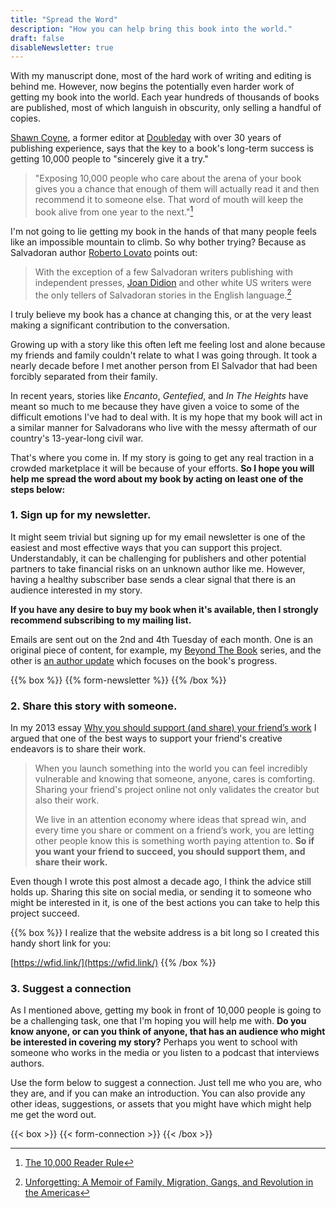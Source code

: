 ```yaml
---
title: "Spread the Word"
description: "How you can help bring this book into the world."
draft: false
disableNewsletter: true
---
```


With my manuscript done, most of the hard work of writing and editing is behind me. However, now begins the potentially even harder work of getting my book into the world. Each year hundreds of thousands of books are published, most of which languish in obscurity, only selling a handful of copies.

[Shawn Coyne](https://storygrid.com/about/), a former editor at [Doubleday](<https://en.wikipedia.org/wiki/Doubleday_(publisher)>) with over 30 years of publishing experience, says that the key to a book's long-term success is getting 10,000 people to "sincerely give it a try."

> "Exposing 10,000 people who care about the arena of your book gives you a chance that enough of them will actually read it and then recommend it to someone else. That word of mouth will keep the book alive from one year to the next."[^1]

I'm not going to lie getting my book in the hands of that many people feels like an impossible mountain to climb. So why bother trying? Because as Salvadoran author [Roberto Lovato](https://robertolovato.com) points out:

> With the exception of a few Salvadoran writers publishing with independent presses, [Joan Didion](https://en.wikipedia.org/wiki/Joan_Didion) and other white US writers were the only tellers of Salvadoran stories in the English language.[^2]

I truly believe my book has a chance at changing this, or at the very least making a significant contribution to the conversation.

Growing up with a story like this often left me feeling lost and alone because my friends and family couldn't relate to what I was going through. It took a nearly decade before I met another person from El Salvador that had been forcibly separated from their family.

In recent years, stories like _Encanto_, _Gentefied_, and _In The Heights_ have meant so much to me because they have given a voice to some of the difficult emotions I've had to deal with. It is my hope that my book will act in a similar manner for Salvadorans who live with the messy aftermath of our country's 13-year-long civil war.

That's where you come in. If my story is going to get any real traction in a crowded marketplace it will be because of your efforts. **So I hope you will help me spread the word about my book by acting on least one of the steps below:**

### 1. Sign up for my newsletter.

It might seem trivial but signing up for my email newsletter is one of the easiest and most effective ways that you can support this project. Understandably, it can be challenging for publishers and other potential partners to take financial risks on an unknown author like me. However, having a healthy subscriber base sends a clear signal that there is an audience interested in my story.

**If you have any desire to buy my book when it's available, then I strongly recommend subscribing to my mailing list.**

Emails are sent out on the 2nd and 4th Tuesday of each month. One is an original piece of content, for example, my [Beyond The Book](https://nelsonroberto.com/beyond-the-book/) series, and the other is [an author update](https://nelsonroberto.com/newsletter/) which focuses on the book's progress.

{{% box %}}
{{% form-newsletter %}}
{{% /box %}}

### 2. Share this story with someone.

In my 2013 essay [Why you should support (and share) your friend’s work](https://medium.com/i-m-h-o/why-you-should-support-and-share-your-friends-work-dba326805b02) I argued that one of the best ways to support your friend's creative endeavors is to share their work.

> When you launch something into the world you can feel incredibly vulnerable and knowing that someone, anyone, cares is comforting. Sharing your friend's project online not only validates the creator but also their work.
>
> We live in an attention economy where ideas that spread win, and every time you share or comment on a friend’s work, you are letting other people know this is something worth paying attention to. **So if you want your friend to succeed, you should support them, and share their work.**

Even though I wrote this post almost a decade ago, I think the advice still holds up. Sharing this site on social media, or sending it to someone who might be interested in it, is one of the best actions you can take to help this project succeed.

{{% box %}}
I realize that the website address is a bit long so I created this handy short link for you:

[https://wfid.link/](https://wfid.link/)
{{% /box %}}

### 3. Suggest a connection

As I mentioned above, getting my book in front of 10,000 people is going to be a challenging task, one that I'm hoping you will help me with. **Do you know anyone, or can you think of anyone, that has an audience who might be interested in covering my story?** Perhaps you went to school with someone who works in the media or you listen to a podcast that interviews authors.

Use the form below to suggest a connection. Just tell me who you are, who they are, and if you can make an introduction. You can also provide any other ideas, suggestions, or assets that you might have which might help me get the word out.

{{< box >}}
{{< form-connection >}}
{{< /box >}}

[^1]: [The 10,000 Reader Rule](https://stevenpressfield.com/2015/11/the-10000-reader-rule/)
[^2]: [Unforgetting: A Memoir of Family, Migration, Gangs, and Revolution in the Americas](https://amzn.to/3qZidkX)
